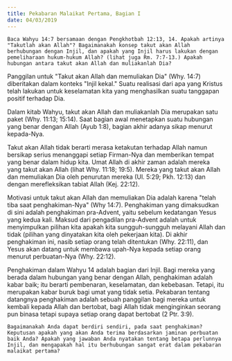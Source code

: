 ```yaml
---
title: Pekabaran Malaikat Pertama, Bagian I
date: 04/03/2019
---
```


`Baca Wahyu 14:7 bersamaan dengan Pengkhotbah 12:13, 14. Apakah artinya "Takutlah akan Allah"? Bagaimanakah konsep takut akan Allah berhubungan dengan Injil, dan apakah yang Injil harus lakukan dengan pemeliharaan hukum-hukum Allah? (lihat juga Rm. 7:7-13.) Apakah hubungan antara takut akan Allah dan muliakanlah Dia?`

Panggilan untuk "Takut akan Allah dan memuliakan Dia" (Why. 14:7) diberitakan dalam konteks "Injil kekal." Suatu realisasi dari apa yang Kristus telah lakukan untuk keselamatan kita yang menghasilkan suatu tanggapan positif terhadap Dia.

Dalam kitab Wahyu, takut akan Allah dan muliakanlah Dia merupakan satu paket (Why. 11:13; 15:14). Saat bagian awal menetapkan suatu hubungan yang benar dengan Allah (Ayub 1:8), bagian akhir adanya sikap menurut kepada-Nya.

Takut akan Allah tidak berarti merasa ketakutan terhadap Allah namun bersikap serius menanggapi setiap Firman-Nya dan memberikan tempat yang benar dalam hidup kita. Umat Allah di akhir zaman adalah mereka yang takut akan Allah (lihat Why. 11:18; 19:5). Mereka yang takut akan Allah dan memuliakan Dia oleh penurutan mereka (Ul. 5:29; Pkh. 12:13) dan dengan merefleksikan tabiat Allah (Kej. 22:12).

Motivasi untuk takut akan Allah dan memuliakan Dia adalah karena "telah tiba saat penghakiman-Nya" (Why 14:7). Penghakiman yang dimaksudkan di sini adalah penghakiman pra-Advent, yaitu sebelum kedatangan Yesus yang kedua kali. Maksud dari pengadilan pra-Advent adalah untuk menyimpulkan pilihan kita apakah kita sungguh-sungguh melayani Allah dan tidak (pilihan yang dinyatakan kita oleh pekerjaan kita). Di akhir penghakiman ini, nasib setiap orang telah ditentukan (Why. 22:11), dan Yesus akan datang untuk membawa upah-Nya kepada setiap orang menurut perbuatan-Nya (Why. 22:12).

Penghakiman dalam Wahyu 14 adalah bagian dari Injil. Bagi mereka yang berada dalam hubungan yang benar dengan Allah, penghakiman adalah kabar baik; itu berarti pembenaran, keselamatan, dan kebebasan. Tetapi, itu merupakan kabar buruk bagi umat yang tidak setia. Pekabaran tentang datangnya penghakiman adalah sebuah panggilan bagi mereka untuk kembali kepada Allah dan bertobat, bagi  Allah tidak menginginkan seorang pun binasa tetapi supaya setiap orang dapat bertobat (2 Ptr. 3:9).

`Bagaimanakah Anda dapat berdiri sendiri, pada saat penghakiman? Keputusan apakah yang akan Anda terima berdasarkan jaminan perbuatan baik Anda? Apakah yang jawaban Anda nyatakan tentang betapa perlunnya Injil, dan mengapakah hal itu berhubungan sangat erat dalam pekabaran malaikat pertama?`